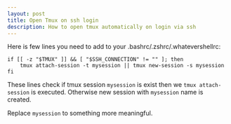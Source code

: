 ```yaml
---
layout: post
title: Open Tmux on ssh login
description: How to open tmux automatically on login via ssh
---
```


Here is few lines you need to add to your .bashrc/.zshrc/.whatevershellrc:

```
if [[ -z "$TMUX" ]] && [ "$SSH_CONNECTION" != "" ]; then
    tmux attach-session -t mysession || tmux new-session -s mysession
fi
```

These lines check if tmux session `mysession` is exist then we `tmux attach-session`
is executed. Otherwise new session with `mysession` name is created.

Replace `mysession` to something more meaningful.
